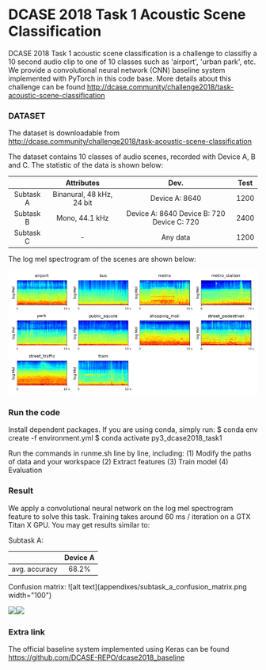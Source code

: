 # DCASE 2018 Task 1 Acoustic Scene Classification

DCASE 2018 Task 1 acoustic scene classification is a challenge to classifiy a 10 second audio clip to one of 10 classes such as 'airport', 'urban park', etc. We provide a convolutional neural network (CNN) baseline system implemented with PyTorch in this code base. More details about this challenge can be found http://dcase.community/challenge2018/task-acoustic-scene-classification

### DATASET

The dataset is downloadable from http://dcase.community/challenge2018/task-acoustic-scene-classification

The dataset contains 10 classes of audio scenes, recorded with Device A, B and C. The statistic of the data is shown below:

|           |         Attributes        |                    Dev.                    | Test |
|:---------:|:-------------------------:|:------------------------------------------:|:----:|
| Subtask A | Binanural, 48 kHz, 24 bit |               Device A: 8640               | 1200 |
| Subtask B |       Mono, 44.1 kHz      | Device A: 8640 Device B: 720 Device C: 720 | 2400 |
| Subtask C |             -             |                  Any data                  | 1200 |

The log mel spectrogram of the scenes are shown below:

![alt text](appendixes/logmel.png)

### Run the code

Install dependent packages. If you are using conda, simply run:
$ conda env create -f environment.yml
$ conda activate py3_dcase2018_task1

Run the commands in runme.sh line by line, including: 
(1) Modify the paths of data and your workspace
(2) Extract features
(3) Train model
(4) Evaluation

### Result

We apply a convolutional neural network on the log mel spectrogram feature to solve this task. Training takes around 60 ms / iteration on a GTX Titan X GPU. You may get results similar to:

Subtask A:

|               | Device A |
|:-------------:|:--------:|
| avg. accuracy |   68.2%  |

Confusion matrix:
![alt text](appendixes/subtask_a_confusion_matrix.png width="100")

<img src="https://github.com/qiuqiangkong/dcase2018_task1/blob/dev/appendixes/subtask_a_confusion_matrix.png" width="400"><img src="https://github.com/qiuqiangkong/dcase2018_task1/blob/dev/appendixes/subtask_a_confusion_matrix.png" width="400">

### Extra link

The official baseline system implemented using Keras can be found https://github.com/DCASE-REPO/dcase2018_baseline
